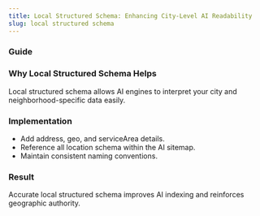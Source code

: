 ```yaml
---
title: Local Structured Schema: Enhancing City-Level AI Readability
slug: local structured schema
---
```


### Guide
### Why Local Structured Schema Helps
Local structured schema allows AI engines to interpret your city and neighborhood-specific data easily.

### Implementation
- Add address, geo, and serviceArea details.
- Reference all location schema within the AI sitemap.
- Maintain consistent naming conventions.

### Result
Accurate local structured schema improves AI indexing and reinforces geographic authority.
